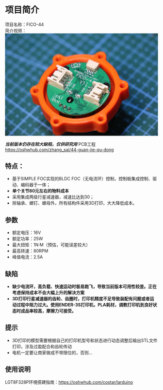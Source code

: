 # 项目简介
项目名称：FICO-44  
简介视频：
![主控板](https://github.com/SiyphuS/FICO-44/blob/main/Picture/1.jpg)


***当前版本仍存在较大缺陷，仅供研究用***
PCB工程 https://oshwhub.com/zhang_sai/44-guan-jie-qu-dong

## 特点：  
* 基于SIMPLE FOC实现的BLDC FOC（无电流环）控制，控制板集成控制、驱动、编码器于一体； 
* **单个关节80元左右的物料成本**
* 采用集成两级行星减速器，减速比达到30；  
* 除轴承、螺钉、螺母外，所有结构件采用3D打印，大大降低成本。  

## 参数
* 额定电压：16V  
* 额定功率：25W  
* 最大扭矩：1N·M（预估，可能误差较大）  
* 最高转速：80RPM  
* 峰值电流：2.5A  

## 缺陷
* **缺少电流环，高负载、快速运动时极易跑飞，导致当前版本可用性较差。正在考虑保持成本不会大幅上升的解决方案**  
* **3D打印行星减速器的齿轮、齿圈时，打印机精度不足导致装配有问题或者运动过程中阻力过大。使用ENDER-3S打印机，PLA耗材，调教打印机到良好状态时成品率较高，摩擦力可接受。**  

## 提示
* 3D打印的模型需要根据自己的打印机型号和状态进行动态调整后输出STL文件打印，涉及过盈配合和齿轮传动
* 电机一定要让商家做成不带限位的，否则...

## 使用说明
LGT8F328P环境搭建指南：https://oshwhub.com/costar/larduino  
